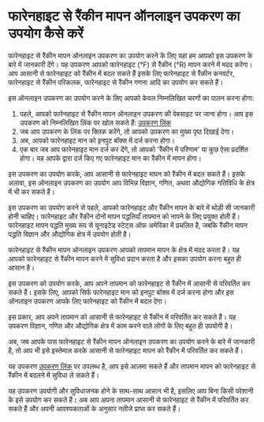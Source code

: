 फारेनहाइट से रैंकीन मापन ऑनलाइन उपकरण का उपयोग कैसे करें
========================================================

फारेनहाइट से रैंकीन मापन ऑनलाइन उपकरण का उपयोग करने के लिए यहां हम आपको इस उपकरण के बारे में जानकारी देंगे। यह उपकरण आपको फारेनहाइट (°F) से रैंकीन (°R) मापन करने में मदद करेगा। आप आसानी से फारेनहाइट को रैंकीन में बदल सकते हैं इसके लिए फारेनहाइट से रैंकीन कनवर्टर, फारेनहाइट से रैंकीन परिकलक, फारेनहाइट से रैंकीन गणना आदि का उपयोग कर सकते हैं।

इस ऑनलाइन उपकरण का उपयोग करने के लिए आपको केवल निम्नलिखित चरणों का पालन करना होगा:

1. पहले, आपको फारेनहाइट से रैंकीन मापन ऑनलाइन उपकरण की वेबसाइट पर जाना होगा। आप इस उपकरण को निम्नलिखित लिंक पर खोल सकते हैं: [उपकरण लिंक](https://www.onlinecalculatorsfree.com/hi/convert/fahrenheit-to-rankine.html)
2. जब आप उपकरण के लिंक पर क्लिक करेंगे, तो आपको उपकरण का मुख्य पृष्ठ दिखाई देगा।
3. अब, आपको फारेनहाइट मान को इनपुट बॉक्स में दर्ज करना होगा।
4. एक बार जब आप फारेनहाइट मान दर्ज कर देंगे, तो आपको 'रैंकीन में परिणाम' या कुछ ऐसा प्रदर्शित होगा। यह आपके द्वारा दर्ज किए गए फारेनहाइट मान का रैंकीन में मापन होगा।

इस उपकरण का उपयोग करके, आप आसानी से फारेनहाइट मापन को रैंकीन में बदल सकते हैं। इसके अलावा, इस ऑनलाइन उपकरण का उपयोग आप विभिन्न विज्ञान, गणित, अथवा औद्योगिक गतिविधि के क्षेत्र में भी कर सकते हैं।

इस उपकरण का उपयोग करने से पहले, आपको फारेनहाइट और रैंकीन मापन के बारे में थोड़ी सी जानकारी होनी चाहिए। फारेनहाइट और रैंकीन दोनों मापन पद्धतियाँ तापमान को नापने के लिए प्रयुक्त होती हैं। फारेनहाइट मापन पद्धति मुख्य रूप से यूनाइटेड स्टेट्स ऑफ अमेरिका में प्रचलित है, जबकि रैंकीन मापन पद्धति विज्ञान और औद्योगिक क्षेत्र में उपयोग होती है।

फारेनहाइट से रैंकीन मापन ऑनलाइन उपकरण आपको तापमान मापन के क्षेत्र में मदद करता है। यह आपको फारेनहाइट से रैंकीन मापन करने में सुविधा प्रदान करता है और इसका उपयोग करना बहुत ही आसान है।

इस उपकरण को उपयोग करके, आप अपने तापमान को फारेनहाइट से रैंकीन में आसानी से परिवर्तित कर सकते हैं। इसके लिए, आपको सिर्फ फारेनहाइट मान को इनपुट बॉक्स में दर्ज करना होगा और इस ऑनलाइन उपकरण आपके लिए फारेनहाइट को रैंकीन में बदल देगा।

इस प्रकार, आप अपने तापमान को आसानी से फारेनहाइट से रैंकीन में परिवर्तित कर सकते हैं। यह उपकरण विज्ञान, गणित और औद्योगिक क्षेत्र में काम करने वाले लोगों के लिए बहुत ही उपयोगी है।

अब, जब आपके पास फारेनहाइट से रैंकीन मापन ऑनलाइन उपकरण का उपयोग करने के बारे में जानकारी है, तो आप भी इसे इस्तेमाल करके आसानी से फारेनहाइट मापन को रैंकीन में परिवर्तित कर सकते हैं।

यह उपकरण [उपकरण लिंक](https://www.onlinecalculatorsfree.com/hi/convert/fahrenheit-to-rankine.html) पर उपलब्ध है, आप इसे आज़मा सकते हैं और तापमान मापन को फारेनहाइट से रैंकीन में बदलने में सुविधा ले सकते हैं।

यह उपकरण उपयोगी और सुविधाजनक होने के साथ-साथ आसान भी है, इसलिए आप बिना किसी परेशानी के इसे उपयोग कर सकते हैं। अब आप अपना तापमान आसानी से फारेनहाइट से रैंकीन में परिवर्तित कर सकते हैं और अपनी आवश्यकताओं के अनुसार नतीजे प्राप्त कर सकते हैं।